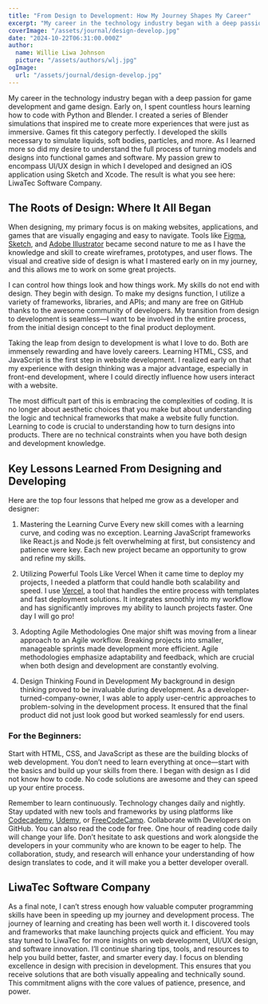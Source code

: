 ```yaml
---
title: "From Design to Development: How My Journey Shapes My Career"
excerpt: "My career in the technology industry began with a deep passion for game development and game design."
coverImage: "/assets/journal/design-develop.jpg"
date: "2024-10-22T06:31:00.000Z"
author:
  name: Willie Liwa Johnson
  picture: "/assets/authors/wlj.jpg"
ogImage:
  url: "/assets/journal/design-develop.jpg"
---
```


My career in the technology industry began with a deep passion for game development and game design. Early on, I spent countless hours learning how to code with Python and Blender. I created a series of Blender simulations that inspired me to create more experiences that were just as immersive. Games fit this category perfectly. I developed the skills necessary to simulate liquids, soft bodies, particles, and more. As I learned more so did my desire to understand the full process of turning models and designs into functional games and software. My passion grew to encompass UI/UX design in which I developed and designed an iOS application using Sketch and Xcode. The result is what you see here: LiwaTec Software Company.

## The Roots of Design: Where It All Began

When designing, my primary focus is on making websites, applications, and games that are visually engaging and easy to navigate. Tools like [Figma](https://www.figma.com/), [Sketch](https://www.sketch.com/), and [Adobe Illustrator](https://www.adobe.com/products/illustrator/free-trial-download.html) became second nature to me as I have the knowledge and skill to create wireframes, prototypes, and user flows. The visual and creative side of design is what I mastered early on in my journey, and this allows me to work on some great projects.

I can control how things look and how things work. My skills do not end with design. They begin with design. To make my designs function, I utilize a variety of frameworks, libraries, and APIs; and many are free on GitHub thanks to the awesome community of developers. My transition from design to development is seamless—I want to be involved in the entire process, from the initial design concept to the final product deployment.

Taking the leap from design to development is what I love to do. Both are immensely rewarding and have lovely careers. Learning HTML, CSS, and JavaScript is the first step in website development. I realized early on that my experience with design thinking was a major advantage, especially in front-end development, where I could directly influence how users interact with a website.

The most difficult part of this is embracing the complexities of coding. It is no longer about aesthetic choices that you make but about understanding the logic and technical frameworks that make a website fully function. Learning to code is crucial to understanding how to turn designs into products. There are no technical constraints when you have both design and development knowledge.

## Key Lessons Learned From Designing and Developing

Here are the top four lessons that helped me grow as a developer and designer:

1. Mastering the Learning Curve 
   Every new skill comes with a learning curve, and coding was no exception. Learning JavaScript frameworks like React.js and Node.js felt overwhelming at first, but consistency and patience were key. Each new project became an opportunity to grow and refine my skills.

2. Utilizing Powerful Tools Like Vercel 
   When it came time to deploy my projects, I needed a platform that could handle both scalability and speed. I use [Vercel](https://vercel.com), a tool that handles the entire process with templates and fast deployment solutions. It integrates smoothly into my workflow and has significantly improves my ability to launch projects faster. One day I will go pro!

3. Adopting Agile Methodologies
   One major shift was moving from a linear approach to an Agile workflow. Breaking projects into smaller, manageable sprints made development more efficient. Agile methodologies emphasize adaptability and feedback, which are crucial when both design and development are constantly evolving.

4. Design Thinking Found in Development
   My background in design thinking proved to be invaluable during development. As a developer-turned-company-owner, I was able to apply user-centric approaches to problem-solving in the development process. It ensured that the final product did not just look good but worked seamlessly for end users.

### For the Beginners:

Start with HTML, CSS, and JavaScript as these are the building blocks of web development. You don’t need to learn everything at once—start with the basics and build up your skills from there. I began with design as I did not know how to code. No code solutions are awesome and they can speed up your entire process. 

Remember to learn continuously. Technology changes daily and nightly. Stay updated with new tools and frameworks by using platforms like [Codecademy](https://www.codecademy.com/), [Udemy](https://www.udemy.com/), or [FreeCodeCamp](https://www.freecodecamp.org/). Collaborate with Developers on GitHub. You can also read the code for free. One hour of reading code daily will change your life. Don’t hesitate to ask questions and work alongside the developers in your community who are known to be eager to help. The collaboration, study, and research will enhance your understanding of how design translates to code, and it will make you a better developer overall.

## LiwaTec Software Company

As a final note, I can’t stress enough how valuable computer programming skills have been in speeding up my journey and development process. The journey of learning and creating has been well worth it. I discovered tools and frameworks that make launching projects quick and efficient. You may stay tuned to LiwaTec for more insights on web development, UI/UX design, and software innovation. I’ll continue sharing tips, tools, and resources to help you build better, faster, and smarter every day. I focus on blending excellence in design with precision in development. This ensures that you receive solutions that are both visually appealing and technically sound. This commitment aligns with the core values of patience, presence, and power.

